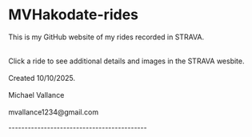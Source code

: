 # MVHakodate-rides
<P>This is my GitHub website of my rides recorded in STRAVA. </P>
<BR>Click a ride to see additional details and images in the STRAVA wesbite.</BR>
<BR>Created 10/10/2025.</BR>
<BR>Michael Vallance</BR>
<BR>mvallance1234@gmail.com</BR>
<P>-------------------------------------------</P>
